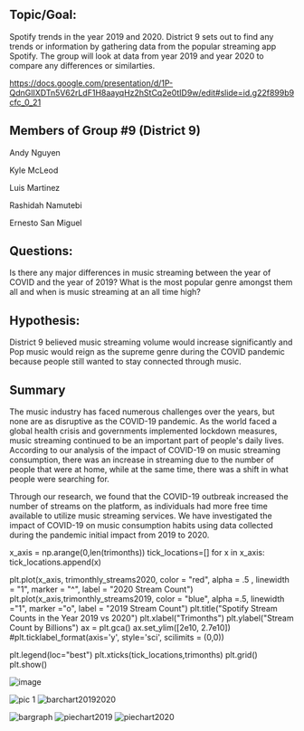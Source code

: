 ## Topic/Goal:

Spotify trends in the year 2019 and 2020. District 9 sets out to find any trends or information by gathering data from the popular streaming app Spotify. The group will look at data from year 2019 and year 2020 to compare any differences or similarties. 

https://docs.google.com/presentation/d/1P-QdnGlIXDTn5V62rLdF1H8aayqHz2hStCq2e0tID9w/edit#slide=id.g22f899b9cfc_0_21

## Members of Group #9 (District 9)

Andy Nguyen

Kyle McLeod

Luis Martinez

Rashidah Namutebi

Ernesto San Miguel 



## Questions:
Is there any major differences in music streaming between the year of COVID and the year of 2019? What is the most popular genre amongst them all and when is music streaming at an all time high?

## Hypothesis:
District 9 believed music streaming volume would increase significantly and Pop music would reign as the supreme  genre during the COVID pandemic because people still wanted to stay connected through music. 



## Summary
The music industry has faced numerous challenges over the years, but none are as disruptive as the COVID-19 pandemic. As the world faced a global health crisis and governments implemented lockdown measures, music streaming continued to be an important part of people's daily lives. According to our analysis of the impact of COVID-19 on music streaming consumption, there was an increase in streaming due to the number of people that were at home, while at the same time, there was a shift in what people were searching for.

Through our research, we found that the COVID-19 outbreak increased the number of streams on the platform, as individuals had more free time available to utilize music streaming services. We have investigated the impact of COVID-19 on music consumption habits using data collected during the pandemic initial impact from 2019 to 2020. 

  x_axis = np.arange(0,len(trimonths))
tick_locations=[]
for x in x_axis:
    tick_locations.append(x)
    
plt.plot(x_axis, trimonthly_streams2020, color = "red", alpha = .5 , linewidth = "1", marker = "^", label = "2020 Stream Count")
plt.plot(x_axis,trimonthly_streams2019, color = "blue", alpha =.5, linewidth ="1", marker ="o", label = "2019 Stream Count")
plt.title("Spotify Stream Counts in the Year 2019 vs 2020")
plt.xlabel("Trimonths")
plt.ylabel("Stream Count by Billions")
ax = plt.gca()
ax.set_ylim([2e10, 2.7e10])
#plt.ticklabel_format(axis='y', style='sci', scilimits = (0,0))


plt.legend(loc="best")
plt.xticks(tick_locations,trimonths)
plt.grid()
plt.show()



![image](https://user-images.githubusercontent.com/126118569/233495504-ea5fb364-5dc9-42ea-ae1e-fbf2e70602d5.png)


![pic 1](https://github.com/Kyle-McLeod/MusicGenres-Season-Location-Age/assets/126118569/3a6662c7-48a8-42fa-9a61-d7cf5a797624)
![barchart20192020](https://github.com/Kyle-McLeod/MusicGenres-Season-Location-Age/assets/126118569/4de8d26e-1540-472c-9680-bc40c6ad2b1b)

![bargraph](https://github.com/Kyle-McLeod/MusicGenres-Season-Location-Age/assets/126118569/d1729c07-ce71-4665-9e52-589d278cb05c)
![piechart2019](https://github.com/Kyle-McLeod/MusicGenres-Season-Location-Age/assets/126118569/e0ccf76e-06fa-450a-a3b8-8d1de5bebe92)
![piechart2020](https://github.com/Kyle-McLeod/MusicGenres-Season-Location-Age/assets/126118569/e674ac5a-1bd7-4937-b45b-b1368df01d72)
